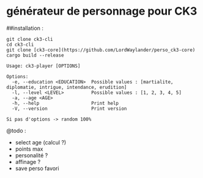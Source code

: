 # générateur de personnage pour CK3

##installation : 
```
git clone ck3-cli
cd ck3-cli
git clone [ck3-core](https://github.com/LordWaylander/perso_ck3-core)
cargo build --release

```

```
Usage: ck3-player [OPTIONS]

Options:
  -e, --education <EDUCATION>  Possible values : [martialite, diplomatie, intrigue, intendance, erudition]
  -l, --level <LEVEL>          Possible values : [1, 2, 3, 4, 5]
  -a, --age <AGE>
  -h, --help                   Print help
  -V, --version                Print version

Si pas d'options -> random 100%
```


@todo : 
  - select age (calcul ?)
  - points max
  - personalité ?
  - affinage ?
  - save perso favori
